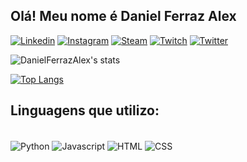  ##    Olá! Meu nome é Daniel Ferraz Alex


[![Linkedin](https://img.shields.io/badge/LinkedIn-0077B5?style=for-the-badge&logo=linkedin&logoColor=white=https://www.linkedin.com/in/danielferrazalex/)](https://www.linkedin.com/in/danielferrazalex/)
[![Instagram](https://img.shields.io/badge/Instagram-E4405F?style=for-the-badge&logo=instagram&logoColor=white=https://www.instagram.com/danielfalex/)](https://www.instagram.com/danielfalex/)
[![Steam](https://img.shields.io/badge/Steam-000000?style=for-the-badge&logo=steam&logoColor=white=https://steamcommunity.com/id/PongePonge/)](https://steamcommunity.com/id/PongePonge/)
[![Twitch](https://img.shields.io/badge/Twitch-9146FF?style=for-the-badge&logo=twitch&logoColor=white=https://www.twitch.tv/the_mooonk)](https://www.twitch.tv/the_mooonk)
[![Twitter](https://img.shields.io/badge/Twitter-1DA1F2?style=for-the-badge&logo=twitter&logoColor=white=https://twitter.com/Danifalex)](https://twitter.com/Danifalex)

![DanielFerrazAlex's stats](https://github-readme-stats.vercel.app/api?username=DanielFerrazAlex&show_icons=true&theme=dracula)

[![Top Langs](https://github-readme-stats.vercel.app/api/top-langs/?username=DanielFerrazAlex&layout=compact)](https://github.com/DanielFerrazAlex/github-readme-stats)

## Linguagens que utilizo:

<div style="display: inline_block"><br/>
<img align="center" alt="Python" src="https://img.shields.io/badge/Python-3776AB?style=for-the-badge&logo=python&logoColor=white" />
<img align="center" alt="Javascript" src="https://img.shields.io/badge/JavaScript-F7DF1E?style=for-the-badge&logo=javascript&logoColor=black" />
<img align="center" alt="HTML" src="https://img.shields.io/badge/HTML-239120?style=for-the-badge&logo=html5&logoColor=white" />
<img align="center" alt="CSS" src="https://img.shields.io/badge/CSS-239120?&style=for-the-badge&logo=css3&logoColor=white" />
